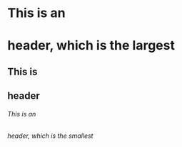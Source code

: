 # This is an <h1> header, which is the largest
## This is <h2> header
###### This is an <h6> header, which is the smallest
